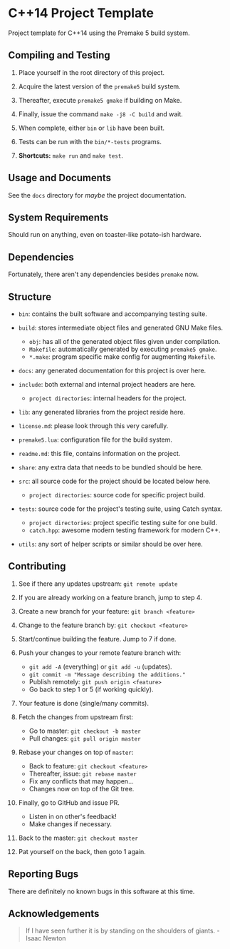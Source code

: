 C++14 Project Template
======================

Project template for C++14 using the Premake 5 build system.

Compiling and Testing
---------------------

1. Place yourself in the root directory of this project.

2. Acquire the latest version of the `premake5` build system.

3. Thereafter, execute `premake5 gmake` if building on Make.

4. Finally, issue the command `make -j8 -C build` and wait.

5. When complete, either `bin` or `lib` have been built.

6. Tests can be run with the `bin/*-tests` programs.

7. **Shortcuts:** `make run` and `make test`.

Usage and Documents
-------------------

See the `docs` directory for *maybe* the project documentation.

System Requirements
-------------------

Should run on anything, even on toaster-like potato-ish hardware.

Dependencies
------------

Fortunately, there aren't any dependencies besides `premake` now.

Structure
---------

* `bin`: contains the built software and accompanying testing suite.

* `build`: stores intermediate object files and generated GNU Make files.
    * `obj`: has all of the generated object files given under compilation.
    * `Makefile`: automatically generated by executing `premake5 gmake`.
    * `*.make`: program specific make config for augmenting `Makefile`.

* `docs`: any generated documentation for this project is over here.

* `include`: both external and internal project headers are here.
    * `project directories`: internal headers for the project.

* `lib`: any generated libraries from the project reside here.

* `license.md`: please look through this very carefully.

* `premake5.lua`: configuration file for the build system.

* `readme.md`: this file, contains information on the project.

* `share`: any extra data that needs to be bundled should be here.

* `src`: all source code for the project should be located below here.
    * `project directories`: source code for specific project build.

* `tests`: source code for the project's testing suite, using Catch syntax.
    * `project directories`: project specific testing suite for one build.
    * `catch.hpp`: awesome modern testing framework for modern C++.

* `utils`: any sort of helper scripts or similar should be over here.

Contributing
------------

1. See if there any updates upstream: `git remote update`

2. If you are already working on a feature branch, jump to step 4.

3. Create a new branch for your feature: `git branch <feature>`

4. Change to the feature branch by: `git checkout <feature>`

5. Start/continue building the feature. Jump to 7 if done.

6. Push your changes to your remote feature branch with:
   * `git add -A` (everything) or `git add -u` (updates).
   * `git commit -m "Message describing the additions."`
   * Publish remotely: `git push origin <feature>`
   * Go back to step 1 or 5 (if working quickly).

7. Your feature is done (single/many commits).

8. Fetch the changes from upstream first:
   * Go to master: `git checkout -b master`
   * Pull changes: `git pull origin master`

8. Rebase your changes on top of `master`:
   * Back to feature: `git checkout <feature>`
   * Thereafter, issue: `git rebase master`
   * Fix any conflicts that may happen...
   * Changes now on top of the Git tree.

9. Finally, go to GitHub and issue PR.
   * Listen in on other's feedback!
   * Make changes if necessary.

10. Back to the master: `git checkout master`

11. Pat yourself on the back, then goto 1 again.

Reporting Bugs
--------------

There are definitely no known bugs in this software at this time.

Acknowledgements
----------------

> If I have seen further it is by standing on the shoulders of giants. - Isaac Newton
